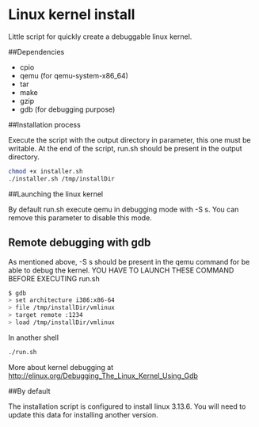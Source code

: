 # Linux kernel install

Little script for quickly create a debuggable linux kernel. 

##Dependencies 

- cpio 
- qemu (for qemu-system-x86_64)
- tar
- make
- gzip
- gdb (for debugging purpose)


##Installation process

Execute the script with the output directory in parameter, this one must be writable. 
At the end of the script, run.sh should be present in the output directory. 

```bash
chmod +x installer.sh 
./installer.sh /tmp/installDir
```

##Launching the linux kernel

By default run.sh execute qemu in debugging mode with -S s. You can remove this parameter to disable this mode. 

## Remote debugging with gdb 

As mentioned above, -S s should be present in the qemu command for be able to debug the kernel. 
YOU HAVE TO LAUNCH THESE COMMAND BEFORE EXECUTING run.sh 

```bash 
$ gdb 
> set architecture i386:x86-64
> file /tmp/installDir/vmlinux
> target remote :1234
> load /tmp/installDir/vmlinux
```

In another shell

```bash 
./run.sh
```

More about kernel debugging at http://elinux.org/Debugging_The_Linux_Kernel_Using_Gdb

##By default

The installation script is configured to install linux 3.13.6. 
You will need to update this data for installing another version. 
